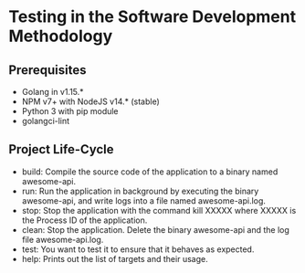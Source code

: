 # Testing in the Software Development Methodology

## Prerequisites
* Golang in v1.15.*
* NPM v7+ with NodeJS v14.* (stable)
* Python 3 with pip module
* golangci-lint 

## Project Life-Cycle
* build: Compile the source code of the application to a binary named awesome-api.
* run: Run the application in background by executing the binary awesome-api, and write logs into a file named awesome-api.log.
* stop: Stop the application with the command kill XXXXX where XXXXX is the Process ID of the application.
* clean: Stop the application. Delete the binary awesome-api and the log file awesome-api.log.
* test: You want to test it to ensure that it behaves as expected.
* help: Prints out the list of targets and their usage.